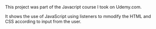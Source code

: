 This project was part of the Javacript course I took on Udemy.com.

It shows the use of JavaScript using listeners to mmodify the HTML and CSS according to input from the user.
